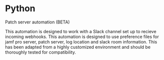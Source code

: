 # Python
Patch server automation (BETA)

This automation is designed to work with a Slack channel set up to recieve incoming webhooks.
This automation is designed to use preference files for jamf pro server, patch server, log location and slack room information.
This has been adapted from a highly customized environment and should be thoroughly tested for compatibility.
